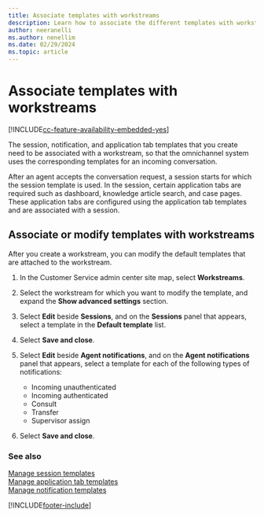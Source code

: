 ```yaml
---
title: Associate templates with workstreams
description: Learn how to associate the different templates with workstreams that will be used for incoming conversations.
author: neeranelli
ms.author: nenellim
ms.date: 02/29/2024
ms.topic: article
---
```


# Associate templates with workstreams

[!INCLUDE[cc-feature-availability-embedded-yes](../../includes/cc-feature-availability-embedded-yes.md)]

The session, notification, and application tab templates that you create need to be associated with a workstream, so that the omnichannel system uses the corresponding templates for an incoming conversation.

After an agent accepts the conversation request, a session starts for which the session template is used. In the session, certain application tabs are required such as dashboard, knowledge article search, and case pages. These application tabs are configured using the application tab templates and are associated with a session.

## Associate or modify templates with workstreams 

After you create a workstream, you can modify the default templates that are attached to the workstream.

1. In the Customer Service admin center site map, select **Workstreams**.
1. Select the workstream for which you want to modify the template, and expand the **Show advanced settings** section.
1. Select **Edit** beside **Sessions**, and on the **Sessions** panel that appears, select a template in the **Default template** list.
1. Select **Save and close**.
1. Select **Edit** beside **Agent notifications**, and on the **Agent notifications** panel that appears, select a template for each of the following types of notifications:
    - Incoming unauthenticated
    - Incoming authenticated
    - Consult
    - Transfer
    - Supervisor assign

1. Select **Save and close**.

### See also

[Manage session templates](session-templates.md)  
[Manage application tab templates](application-tab-templates.md)  
[Manage notification templates](notification-templates.md)  

[!INCLUDE[footer-include](../../includes/footer-banner.md)]
